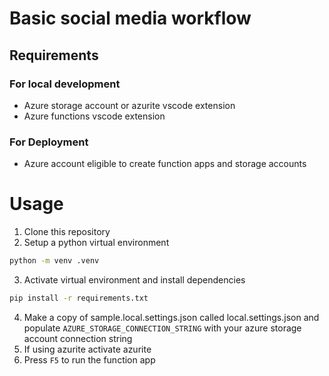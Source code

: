 # Basic social media workflow

## Requirements

### For local development
- Azure storage account or azurite vscode extension
- Azure functions vscode extension

### For Deployment
- Azure account eligible to create function apps and storage accounts

# Usage
1. Clone this repository
2. Setup a python virtual environment
```bash
python -m venv .venv
```
3. Activate virtual environment and install dependencies
```bash
pip install -r requirements.txt
```
4. Make a copy of sample.local.settings.json called local.settings.json and populate `AZURE_STORAGE_CONNECTION_STRING` with your azure storage account connection string
5. If using azurite activate azurite
6. Press `F5` to run the function app
